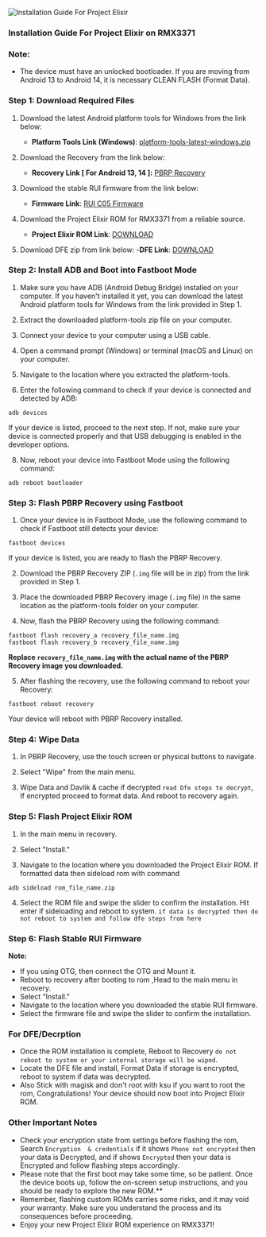 ![Installation Guide For Project Elixir](https://i.imgur.com/42LxtAl.png)

### Installation Guide For Project Elixir on RMX3371

###  **Note:** 
- The device must have an unlocked bootloader. If you are moving from Android 13 to Android 14, it is necessary CLEAN FLASH (Format Data).

### Step 1: Download Required Files
1. Download the latest Android platform tools for Windows from the link below:
   - **Platform Tools Link (Windows)**: [platform-tools-latest-windows.zip](https://dl.google.com/android/repository/platform-tools-latest-windows.zip)

2. Download the Recovery from the link below:
   - **Recovery Link [ For Android 13, 14 ]:** [PBRP Recovery](https://sourceforge.net/projects/my-builds-404/files/recovery/PBRP-RMX3371-4.0-20230817-1037-UNOFFICIAL.zip/download)

3. Download the stable RUI firmware from the link below:
   - **Firmware Link**: [RUI C05 Firmware](https://sourceforge.net/projects/my-builds-404/files/Firmware/fw_rmx3371_a13.zip/download/)

4. Download the Project Elixir ROM for RMX3371 from a reliable source.
   - **Project Elixir ROM Link**: [DOWNLOAD](https://www.pling.com/p/2078394/)

5. Download DFE zip from link below:
   -**DFE Link**: [DOWNLOAD](https://sourceforge.net/projects/my-builds-404/files/dfe/DFE_RMX3371.zip/download)

### Step 2: Install ADB and Boot into Fastboot Mode
1. Make sure you have ADB (Android Debug Bridge) installed on your computer. If you haven't installed it yet, you can download the latest Android platform tools for Windows from the link provided in Step 1.

2. Extract the downloaded platform-tools zip file on your computer.

3. Connect your device to your computer using a USB cable.

4. Open a command prompt (Windows) or terminal (macOS and Linux) on your computer.

5. Navigate to the location where you extracted the platform-tools.

6. Enter the following command to check if your device is connected and detected by ADB:

```
adb devices
```

If your device is listed, proceed to the next step. If not, make sure your device is connected properly and that USB debugging is enabled in the developer options.

8. Now, reboot your device into Fastboot Mode using the following command:

```
adb reboot bootloader
```

### Step 3: Flash PBRP Recovery using Fastboot
1. Once your device is in Fastboot Mode, use the following command to check if Fastboot still detects your device:

```
fastboot devices
```

If your device is listed, you are ready to flash the PBRP Recovery.

2. Download the PBRP Recovery ZIP (`.img` file will be in zip) from the link provided in Step 1.

3. Place the downloaded PBRP Recovery image (`.img` file) in the same location as the platform-tools folder on your computer.

4. Now, flash the PBRP Recovery using the following command:

```
fastboot flash recovery_a recovery_file_name.img
fastboot flash recovery_b recovery_file_name.img
```

**Replace `recovery_file_name.img` with the actual name of the PBRP Recovery image you downloaded.**

5. After flashing the recovery, use the following command to reboot your Recovery:

```
fastboot reboot recovery
```

Your device will reboot with PBRP Recovery installed.

### Step 4: Wipe Data
1. In PBRP Recovery, use the touch screen or physical buttons to navigate.

2. Select "Wipe" from the main menu.

3. Wipe Data and Davlik & cache if decrypted `read Dfe steps to decrypt`, If encrypted proceed to format data. And reboot to recovery again.

### Step 5: Flash Project Elixir ROM
1. In the main menu in recovery.

2. Select "Install."

3. Navigate to the location where you downloaded the Project Elixir ROM. If formatted data then sideload rom with command

```
adb sideload rom_file_name.zip
```

4. Select the ROM file and swipe the slider to confirm the installation. Hit enter if sideloading and reboot to system. `if data is decrypted then do not reboot to system and follow dfe steps from here`

### Step 6: Flash Stable RUI Firmware

**Note:** 
- If you using OTG, then connect the OTG and Mount it.
- Reboot to recovery after booting to rom ,Head to the main menu in recovery.
- Select "Install."
- Navigate to the location where you downloaded the stable RUI firmware.
- Select the firmware file and swipe the slider to confirm the installation.

### For DFE/Decrption
- Once the ROM installation is complete, Reboot to Recovery `do not reboot to system or your internal storage will be wiped`.
- Locate the DFE file and install, Format Data if storage is encrypted, reboot to system if data was decrypted.
- Also Stick with magisk and don't root with ksu if you want to root the rom, Congratulations! Your device should now boot into Project Elixir ROM.

### Other Important Notes

- Check your encryption state from settings before flashing the rom, Search `Encryption  & credentials` if it shows `Phone not encrypted` then your data is Decrypted, and if shows `Encrypted` then your data is Encrypted and follow flashing steps accordingly.
- Please note that the first boot may take some time, so be patient. Once the device boots up, follow the on-screen setup instructions, and you should be ready to explore the new ROM.**
- Remember, flashing custom ROMs carries some risks, and it may void your warranty. Make sure you understand the process and its consequences before proceeding.
- Enjoy your new Project Elixir ROM experience on RMX3371!
